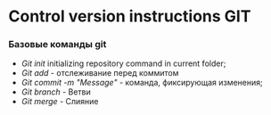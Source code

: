 # Control version instructions GIT

### Базовые команды git

* *Git init* initializing repository command in current folder;
* *Git add* - отслеживание перед коммитом
* *Git commit -m "Message"* - команда, фиксирующая изменения;
* *Git branch* - Ветви
* *Git merge* - Слияние